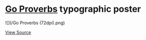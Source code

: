 # [Go Proverbs](https://go-proverbs.github.io/) typographic poster

![](/Go Proverbs (72dpi).png)

[View Source](https://docs.google.com/document/d/1fjxvwwldiW8zpuHuWgVHY9McJlYIIngh4JhM3I4C4ak/edit?usp=sharing)
